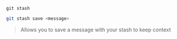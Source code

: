 `git stash`

```bash
git stash save <message>
```

> Allows you to save a message with your stash to keep context
